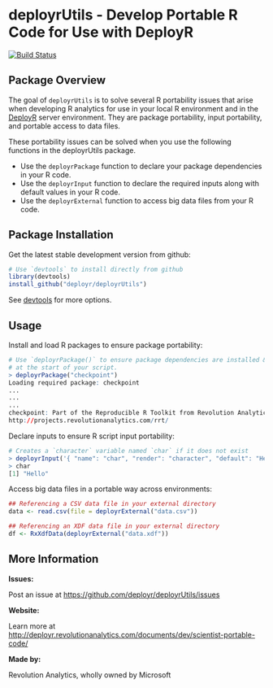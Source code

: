 # deployrUtils - Develop Portable R Code for Use with DeployR

[![Build Status](http://nicrdepstaging.cloudapp.net:8080/buildStatus/icon?job=deployrUtils)](http://nicrdepstaging.cloudapp.net:8080/job/deployrUtils/)

## Package Overview

The goal of `deployrUtils` is to solve several R portability issues that arise when developing R analytics for use in your local R environment and in the [DeployR](https://deployr.revolutionanalytics.com) server environment. They are package portability, input portability, and portable access to data files.

These portability issues can be solved when you use the following functions in the deployrUtils package.

+ Use the `deployrPackage` function to declare your package dependencies in your R code.
+ Use the `deployrInput` function to declare the required inputs along with default values in your R code.
+ Use the `deployrExternal` function to access big data files from your R code.

## Package Installation

<!--
Get the stable version from CRAN:
```R
install.packages("deployrUtils")
library("deployrUtils")
```
-->

Get the latest stable development version from github:
```R
# Use `devtools` to install directly from github
library(devtools)
install_github("deployr/deployrUtils")
```

See [devtools](https://github.com/hadley/devtools) for more options.

## Usage

Install and load R packages to ensure package portability:

```R
# Use `deployrPackage()` to ensure package dependencies are installed & loaded 
# at the start of your script.
> deployrPackage("checkpoint")
Loading required package: checkpoint
...
...
...
checkpoint: Part of the Reproducible R Toolkit from Revolution Analytics
http://projects.revolutionanalytics.com/rrt/
```

Declare inputs to ensure R script input portability:

```R
# Creates a `character` variable named `char` if it does not exist
> deployrInput('{ "name": "char", "render": "character", "default": "Hello" } ')
> char
[1] "Hello"
```

Access big data files in a portable way across environments:

```R
## Referencing a CSV data file in your external directory
data <- read.csv(file = deployrExternal("data.csv")) 

## Referencing an XDF data file in your external directory
df <- RxXdfData(deployrExternal("data.xdf"))
```

## More Information

**Issues:**

Post an issue at https://github.com/deployr/deployrUtils/issues

**Website:**

Learn more at http://deployr.revolutionanalytics.com/documents/dev/scientist-portable-code/

**Made by:**

Revolution Analytics, wholly owned by Microsoft